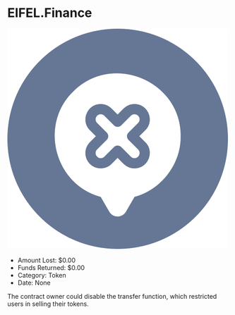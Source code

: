 # EIFEL.Finance
![EIFEL.Finance](/rektimages/EIFEL.Finance.png)
- Amount Lost: $0.00
- Funds Returned: $0.00
- Category: Token
- Date: None

The contract owner could disable the transfer function, which restricted users in selling their tokens.



